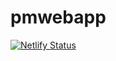 # pmwebapp
[![Netlify Status](https://api.netlify.com/api/v1/badges/8e3b0ba0-ac85-434f-8198-94951ca4fbf8/deploy-status)](https://app.netlify.com/sites/preventivepm/deploys)

